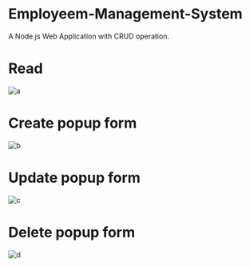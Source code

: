 # Employeem-Management-System
A Node.js Web Application with CRUD operation.




# Read
![a](https://user-images.githubusercontent.com/89178225/188982656-2eca30ab-1f79-463a-a436-36be924fba99.PNG)
# Create popup form 
![b](https://user-images.githubusercontent.com/89178225/188982672-98e7c87c-94a5-402f-92ab-42486332ccbd.PNG)
# Update popup form 
![c](https://user-images.githubusercontent.com/89178225/188982675-5f3ddb7b-3cab-43f6-8840-8b5879837466.PNG)
# Delete popup form 
![d](https://user-images.githubusercontent.com/89178225/188982684-5fe6bcd7-c248-4961-b71c-f509ede08e83.PNG)
